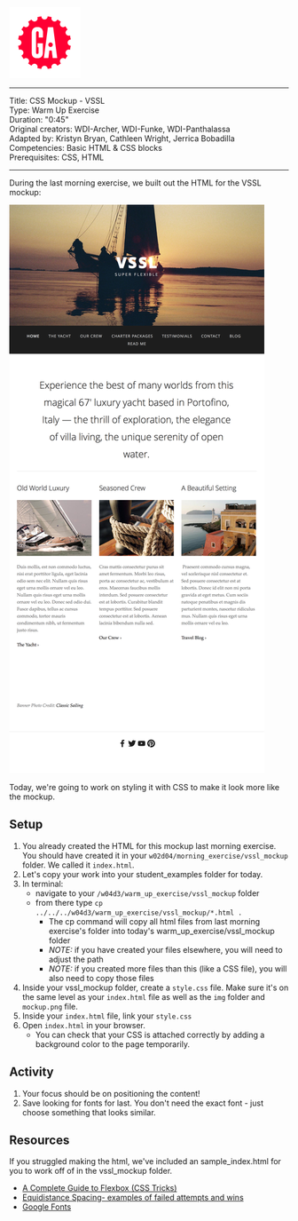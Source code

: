 ![](/ga_cog.png)

<hr>

Title: CSS Mockup - VSSL<br>
Type: Warm Up Exercise <br>
Duration: "0:45"<br>
Original creators: WDI-Archer, WDI-Funke, WDI-Panthalassa<br>
Adapted by: Kristyn Bryan, Cathleen Wright, Jerrica Bobadilla<br>
Competencies: Basic HTML & CSS blocks<br>
Prerequisites: CSS, HTML <br>

<hr>

During the last morning exercise, we built out the HTML for the VSSL mockup:

![vssl](vssl_mockup/mockup.png)

Today, we're going to work on styling it with CSS to make it look more like the mockup.

## Setup

1. You already created the HTML for this mockup last morning exercise. You should have created it in your `w02d04/morning_exercise/vssl_mockup` folder. We called it `index.html`.
1. Let's copy your work into your student_examples folder for today.
1. In terminal:
    - navigate to your `/w04d3/warm_up_exercise/vssl_mockup` folder
    - from there type `cp ../../../w04d3/warm_up_exercise/vssl_mockup/*.html .`
        - The cp command will copy all html files from last morning exercise's folder into today's warm_up_exercise/vssl_mockup folder
        - _NOTE:_ if you have created your files elsewhere, you will need to adjust the path
        - _NOTE:_ if you created more files than this (like a CSS file), you will also need to copy those files
1. Inside your vssl_mockup folder, create a `style.css` file. Make sure it's on the same level as your `index.html` file as well as the `img` folder and `mockup.png` file.
1. Inside your `index.html` file, link your `style.css`
1. Open `index.html` in your browser.
   - You can check that your CSS is attached correctly by adding a background color to the page temporarily.  

## Activity

1. Your focus should be on positioning the content!
1. Save looking for fonts for last. You don't need the exact font - just choose something that looks similar.

## Resources

If you struggled making the html, we've included an sample_index.html for you to work off of in the vssl_mockup folder.

- [A Complete Guide to Flexbox (CSS Tricks)](https://css-tricks.com/snippets/css/a-guide-to-flexbox/) <br>
- [Equidistance Spacing- examples of failed attempts and wins](https://css-tricks.com/equidistant-objects-with-css/)
- [Google Fonts](https://fonts.google.com/)
